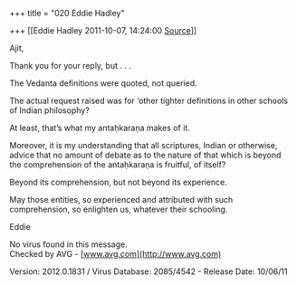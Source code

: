 +++
title = "020 Eddie Hadley"

+++
[[Eddie Hadley	2011-10-07, 14:24:00 [Source](https://groups.google.com/g/samskrita/c/gKzy2cIRvoM)]]



Ajit,



 Thank you for your reply, but . . .



The Vedanta definitions were quoted, not queried.



The actual request raised was for ‘other tighter definitions in other schools of Indian philosophy?



At least, that’s what my antaḥkaraṇa makes of it.



Moreover, it is my understanding that all scriptures, Indian or otherwise, advice that no amount of debate as to the nature of that which is beyond the comprehension of the antaḥkaraṇa is fruitful, of itself?



Beyond its comprehension, but not beyond its experience.



May those entities, so experienced and attributed with such comprehension, so enlighten us, whatever their schooling.





 Eddie





No virus found in this message.  
Checked by AVG - [www.avg.com](http://www.avg.com)  

Version: 2012.0.1831 / Virus Database: 2085/4542 - Release Date: 10/06/11

